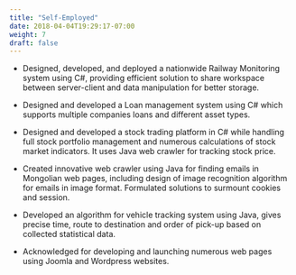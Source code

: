 ```yaml
---
title: "Self-Employed"
date: 2018-04-04T19:29:17-07:00
weight: 7
draft: false
---
```


- Designed, developed, and deployed a nationwide Railway Monitoring system using C#, providing efficient solution to share workspace between server-client and data manipulation for better storage.

- Designed and developed a Loan management system using C# which supports multiple companies loans and different asset types.

- Designed and developed a stock trading platform in C# while handling full stock portfolio management and numerous calculations of stock market indicators. It uses Java web crawler for tracking stock price.

- Created innovative web crawler using Java for finding emails in Mongolian web pages, including design of image recognition algorithm for emails in image format. Formulated solutions to surmount cookies and session.

- Developed an algorithm for vehicle tracking system using Java, gives precise time, route to destination and order of pick-up based on collected statistical data.

- Acknowledged for developing and launching numerous web pages using Joomla and Wordpress websites.
